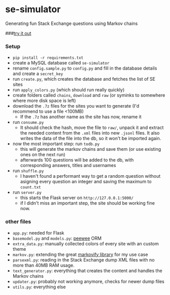 # se-simulator
Generating fun Stack Exchange questions using Markov chains

###[try it out](http://se-simulator.lw1.at/)


### Setup

- `pip install -r requirements.txt`
- create a MySQL database called `se-simulator`
- rename `config.sample.py` to `config.py` and fill in the database details and create a `secret_key`
- run `create.py`, which creates the database and fetches the list of SE sites
- run `apply_colors.py` (which should run really quickly)
- create folders called `chains`, `download` and `raw` (or syminks to somewhere where more disk space is left)
- download the `.7z` files for the sites you want to generate (I'd recommend to use a file <100MB)
    - If the `.7z` has another name as the site has now, rename it
- run `consume.py`
    - It should check the hash, move the file to `raw/`, unpack it and extract the needed content from the `.xml` files into new `.jsonl` files. It also writes the data of the file into the db, so it won't be imported again.
- now the most important step: run `todb.py`
    - this will generate the markov chains and save them (or use existing ones on the next run)
    - afterwards 100 questions will be added to the db, with corresponding answers, titles and usernames
- run `shuffle.py`
    - I haven't found a performant way to get a random question without asigning every question an integer and saving the maximum to `count.txt`
- run `server.py`
    - this starts the Flask server on `http://127.0.0.1:5000/`
    - if I didn't miss an important step, the site should be working fine now.
    
### other files

- `app.py`: needed for Flask
- `basemodel.py` and `models.py`: [peewee](https://github.com/coleifer/peewee/) ORM
- `extra_data.py`: manually collected colors of every site with an custom theme
- `markov.py`: extending the great [markovify library](https://github.com/jsvine/markovify/) for my use case
- `parsexml.py`: reading in the Stack Exchange dump XML files with no more than 40MB RAM usage.
- `text_generator.py`: everything that creates the content and handles the Markov chains
- `updater.py`: probably not working anymore, checks for newer dump files
- `utils.py`: everything else
